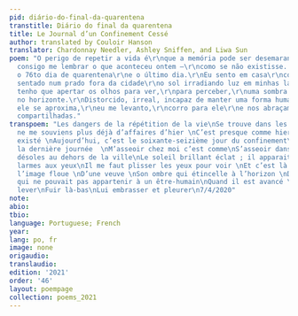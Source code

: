 ```yaml
---
pid: diário-do-final-da-quarentena
transtitle: Diário do final da quarentena
title: Le Journal d’un Confinement Cessé
author: translated by Couloir Hanson
translator: Chardonnay Needler, Ashley Sniffen, and Liwa Sun
poem: "O perigo de repetir a vida é\r\nque a memória pode ser desemaranhada.\r\nNão
  consigo me lembrar o que aconteceu ontem —\r\ncomo se não existisse. \r\nHoje é
  o 76to dia de quarentena\r\ne o último dia.\r\nEu sento em casa\r\ncomo se eu estivesse
  sentado num prado fora da cidade\r\no sol irradiando luz em minhas lágrimas.\r\nEu
  tenho que apertar os olhos para ver,\r\npara perceber,\r\numa sombra dum sobrevivente,\r\ntremeluzente
  no horizonte.\r\nDistorcido, irreal, incapaz de manter uma forma humana.\r\nQuando
  ele se aproxima,\r\neu me levanto,\r\ncorro para ele\r\ne nos abraçamos com lágrimas
  compartilhadas."
transpoem: "Les dangers de la répétition de la vie\nSe trouve dans les souvenirs détachés.\nJe
  ne me souviens plus déjà d’affaires d’hier \nC’est presque comme hier n’a jamais
  existé \nAujourd’hui, c’est le soixante-seizième jour du confinement\nC’est aussi
  la dernière journée  \nM’asseoir chez moi c’est comme\nS’asseoir dans les régions
  désoles au dehors de la ville\nLe soleil brillant éclat ; il apparait que j’ai les
  larmes aux yeux\nIl me faut plisser les yeux pour voir \nEt c’est là où je vois
  l’image floue \nD’une veuve \nSon ombre qui étincelle à l’horizon \nDéformé, innocent,
  qui ne pouvait pas appartenir à un être-humain\nQuand il est avancé \nJ’ai pu me
  lever\nFuir là-bas\nLui embrasser et pleurer\n7/4/2020"
note: 
abio: 
tbio: 
language: Portuguese; French
year: 
lang: po, fr
image: none
origaudio: 
translaudio: 
edition: '2021'
order: '46'
layout: poempage
collection: poems_2021
---
```

